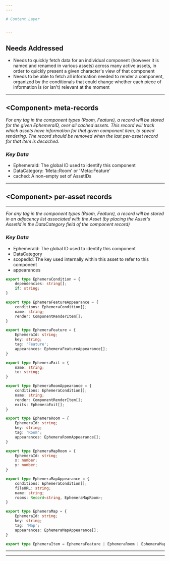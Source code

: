 ```yaml
---
---

# Content Layer


---
```


## Needs Addressed

- Needs to quickly fetch data for an individual component (however it is named and
renamed in various assets) across many active assets, in order to quickly present a given
character's view of that component
- Needs to be able to fetch all information needed to render a component, organized
by the conditionals that could change whether each piece of information is (or isn't) relevant
at the moment

---

## <Component\> meta-records

*For any tag in the component types (Room, Feature), a record will be stored for the given EphemeraID, over*
*all cached assets.  This record will track which assets have information for that given component item,*
*to speed rendering.  The record should be removed when the last per-asset record for that item is decached.*

### *Key Data*

- EphemeraId: The global ID used to identify this component
- DataCategory: 'Meta::Room' or 'Meta::Feature'
- cached: A non-empty set of AssetIDs

---

## <Component\> per-asset records

---

*For any tag in the component types (Room, Feature), a record will be stored in an adjacency list associated with*
*the Asset (by placing the Asset's AssetId in the DataCategory field of the component record)*

### *Key Data*

- EphemeraId: The global ID used to identify this component
- DataCategory
- scopedId:  The key used internally within this asset to refer to this component
- appearances

```ts
export type EphemeraCondition = {
    dependencies: string[];
    if: string;
}

export type EphemeraFeatureAppearance = {
    conditions: EphemeraCondition[];
    name: string;
    render: ComponentRenderItem[];
}

export type EphemeraFeature = {
    EphemeraId: string;
    key: string;
    tag: 'Feature';
    appearances: EphemeraFeatureAppearance[];
}

export type EphemeraExit = {
    name: string;
    to: string;
}

export type EphemeraRoomAppearance = {
    conditions: EphemeraCondition[];
    name: string;
    render: ComponentRenderItem[];
    exits: EphemeraExit[];
}

export type EphemeraRoom = {
    EphemeraId: string;
    key: string;
    tag: 'Room';
    appearances: EphemeraRoomAppearance[];
}

export type EphemeraMapRoom = {
    EphemeraId: string;
    x: number;
    y: number;
}

export type EphemeraMapAppearance = {
    conditions: EphemeraCondition[];
    fileURL: string;
    name: string;
    rooms: Record<string, EphemeraMapRoom>;
}

export type EphemeraMap = {
    EphemeraId: string;
    key: string;
    tag: 'Map';
    appearances: EphemeraMapAppearance[];
}

export type EphemeraItem = EphemeraFeature | EphemeraRoom | EphemeraMap
```

---
---